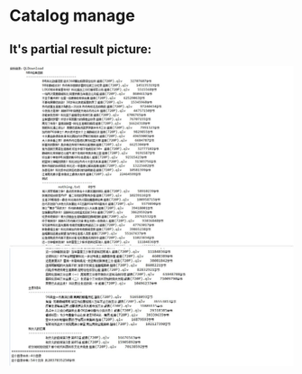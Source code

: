 Catalog manage
=================
It's partial result picture:<br>
-----------------------------------
![result picture2](https://github.com/qinyitian/javawork/raw/master/img/catalog.JPG)
![result picture2](https://github.com/qinyitian/javawork/raw/master/img/catalog1.JPG)

